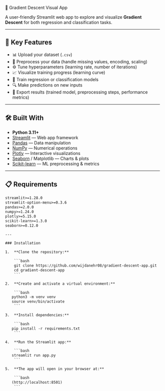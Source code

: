  🧠 Gradient Descent Visual App

A user-friendly Streamlit web app to explore and visualize **Gradient Descent** for both regression and classification tasks.

---

## 🚀 Key Features

- 📊 Upload your dataset (`.csv`)
- 🧹 Preprocess your data (handle missing values, encoding, scaling)
- ⚙️ Tune hyperparameters (learning rate, number of iterations)
- 📈 Visualize training progress (learning curve)
- 🤖 Train regression or classification models
- 🔍 Make predictions on new inputs
- 💾 Export results (trained model, preprocessing steps, performance metrics)

---

## 🛠️ Built With

- **Python 3.11+**
- [Streamlit](https://streamlit.io/) — Web app framework
- [Pandas](https://pandas.pydata.org/) — Data manipulation
- [NumPy](https://numpy.org/) — Numerical operations
- [Plotly](https://plotly.com/python/) — Interactive visualizations
- [Seaborn](https://seaborn.pydata.org/) / Matplotlib — Charts & plots
- [Scikit-learn](https://scikit-learn.org/) — ML preprocessing & metrics

---

## 📋 Requirements

```txt
streamlit>=1.28.0
streamlit-option-menu>=0.3.6
pandas>=2.0.0
numpy>=1.24.0
plotly>=5.15.0
scikit-learn>=1.3.0
seaborn>=0.12.0

---

### Installation

1.  **Clone the repository:**

    ```bash
    git clone https://github.com/wijdanehr08/gradient-descent-app.git
    cd gradient-descent-app
    ```

2.  **Create and activate a virtual environment:**

    ```bash
   python3 -m venv venv
   source venv/bin/activate
    ```

3.  **Install dependencies:**

    ```bash
   pip install -r requirements.txt
    ```

4.  **Run the Streamlit app:**

    ```bash
   streamlit run app.py
    ```

5.  **The app will open in your browser at:**

    ```bash
   (http://localhost:8501)
    ```

